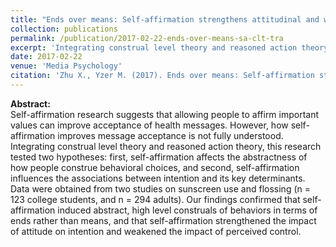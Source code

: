 ```yaml
---
title: "Ends over means: Self-affirmation strengthens attitudinal and weakens perceived control effects on behavioral intention"
collection: publications
permalink: /publication/2017-02-22-ends-over-means-sa-clt-tra
excerpt: 'Integrating construal level theory and reasoned action theory, this research tested two hypotheses: first, self-affirmation affects the abstractness of how people construe behavioral choices, and second, self-affirmation influences the associations between intention and its key determinants.'
date: 2017-02-22
venue: 'Media Psychology'
citation: 'Zhu X., Yzer M. (2017). Ends over means: Self-affirmation strengthens attitudinal and weakens perceived control effects on behavioral intention. <i>Media Psychology</i>. <a href="https://doi.org/10.1080/15213269.2017.1282875" target="_blank"> https://doi.org/10.1080/15213269.2017.1282875</a>'
---
```


**Abstract:**<br> 
Self-affirmation research suggests that allowing people to affirm important values can improve acceptance of health messages. However, how self-affirmation improves message acceptance is not fully understood. Integrating construal level theory and reasoned action theory, this research tested two hypotheses: first, self-affirmation affects the abstractness of how people construe behavioral choices, and second, self-affirmation influences the associations between intention and its key determinants. Data were obtained from two studies on sunscreen use and flossing (n = 123 college students, and n = 294 adults). Our findings confirmed that self-affirmation induced abstract, high level construals of behaviors in terms of ends rather than means, and that self-affirmation strengthened the impact of attitude on intention and weakened the impact of perceived control.
